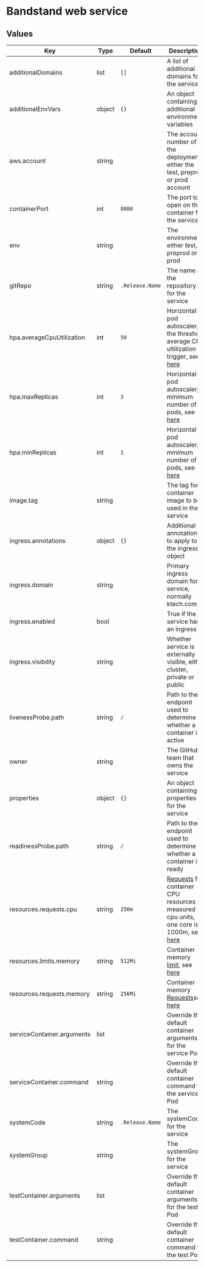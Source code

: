 # Bandstand web service

## Values

| Key                        | Type   | Default         | Description                                                                                                                                                                                                                                                                                    |
|----------------------------|--------|-----------------|------------------------------------------------------------------------------------------------------------------------------------------------------------------------------------------------------------------------------------------------------------------------------------------------|
| additionalDomains          | list   | `[]`            | A list of additional domains for the service                                                                                                                                                                                                                                                   |
| additionalEnvVars          | object | `{}`            | An object containing additional environment variables                                                                                                                                                                                                                                          |
| aws.account                | string |                 | The account number of the deployment either the test, preprod or prod account                                                                                                                                                                                                                  |
| containerPort              | int    | `8080`          | The port to open on the container for the service                                                                                                                                                                                                                                              |
| env                        | string |                 | The environment, either test, preprod or prod                                                                                                                                                                                                                                                  |
| gitRepo                    | string | `.Release.Name` | The name of the repository for the service                                                                                                                                                                                                                                                     |
| hpa.averageCpuUtilization  | int    | `50`            | Horizontal pod autoscaler, the threshold average CPU ultilization to trigger, see [here](https://kubernetes.io/docs/tasks/run-application/horizontal-pod-autoscale/)                                                                                                                           |
| hpa.maxReplicas            | int    | `3`             | Horizontal pod autoscaler, minimum number of pods, see [here](https://kubernetes.io/docs/tasks/run-application/horizontal-pod-autoscale/)                                                                                                                                                      |
| hpa.minReplicas            | int    | `1`             | Horizontal pod autoscaler, minimum number of pods, see [here](https://kubernetes.io/docs/tasks/run-application/horizontal-pod-autoscale/)                                                                                                                                                      |
| image.tag                  | string |                 | The tag for container image to be used in the service                                                                                                                                                                                                                                          |
| ingress.annotations        | object | `{}`            | Additional annotations to apply to the ingress object                                                                                                                                                                                                                                          |
| ingress.domain             | string |                 | Primary ingress domain for service, normally ktech.com                                                                                                                                                                                                                                         |
| ingress.enabled            | bool   |                 | True if the service has an ingress                                                                                                                                                                                                                                                             |
| ingress.visibility         | string |                 | Whether service is externally visible, either cluster, private or public                                                                                                                                                                                                                       |
| livenessProbe.path         | string | `/`             | Path to the endpoint used to determine whether a container is active                                                                                                                                                                                                                           |
| owner                      | string |                 | The GitHub team that owns the service                                                                                                                                                                                                                                                          |
| properties                 | object | `{}`            | An object containing properties for the service                                                                                                                                                                                                                                                |
| readinessProbe.path        | string | `/`             | Path to the endpoint used to determine whether a container is ready                                                                                                                                                                                                                            |
| resources.requests.cpu     | string | `250m`          | [Requests](https://kubernetes.io/docs/concepts/configuration/manage-resources-containers/#requests-and-limits) for container CPU resources measured in cpu units, one core is 1000m, see [here](https://kubernetes.io/docs/concepts/configuration/manage-resources-containers/#meaning-of-cpu) |
| resources.limits.memory    | string | `512Mi`         | Container memory [limit](https://kubernetes.io/docs/concepts/configuration/manage-resources-containers/#requests-and-limits), see [here](https://kubernetes.io/docs/concepts/configuration/manage-resources-containers/#meaning-of-memory)                                                     |
| resources.requests.memory  | string | `256Mi`         | Container memory [Requests](https://kubernetes.io/docs/concepts/configuration/manage-resources-containers/#requests-and-limits)see [here](https://kubernetes.io/docs/concepts/configuration/manage-resources-containers/#meaning-of-memory)                                                    |
| serviceContainer.arguments | list   |                 | Override the default container arguments for the service Pod                                                                                                                                                                                                                                   |
| serviceContainer.command   | string |                 | Override the default container command for the service Pod                                                                                                                                                                                                                                     |
| systemCode                 | string | `.Release.Name` | The systemCode for the service                                                                                                                                                                                                                                                                 |
| systemGroup                | string |                 | The systemGroup for the service                                                                                                                                                                                                                                                                |
| testContainer.arguments    | list   |                 | Override the default container arguments for the test Pod                                                                                                                                                                                                                                      |
| testContainer.command      | string |                 | Override the default container command for the test Pod                                                                                                                                                                                                                                        |
